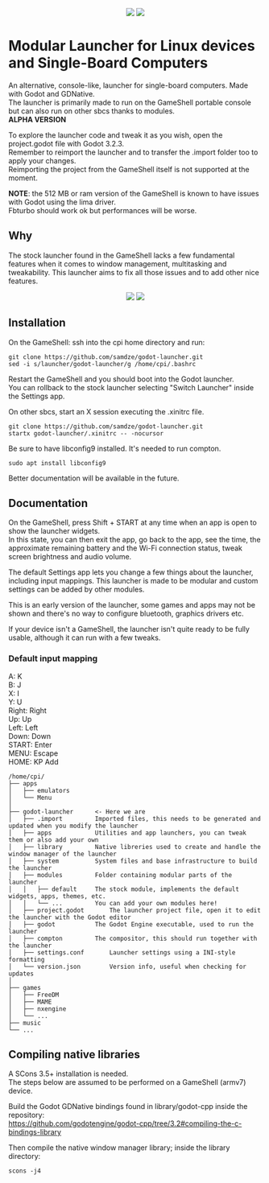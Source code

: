 <p align="center">
	<img src="https://i.imgur.com/Qw2MiJb.gif" />
	<img src="https://i.imgur.com/BgUXz5O.gif" />
</p>

# Modular Launcher for Linux devices and Single-Board Computers
An alternative, console-like, launcher for single-board computers. Made with Godot and GDNative.<br>
The launcher is primarily made to run on the GameShell portable console but can also run on other sbcs thanks to modules.<br>
**ALPHA VERSION**

To explore the launcher code and tweak it as you wish, open the project.godot file with Godot 3.2.3.<br>
Remember to reimport the launcher and to transfer the .import folder too to apply your changes.<br>
Reimporting the project from the GameShell itself is not supported at the moment.

**NOTE**: the 512 MB or ram version of the GameShell is known to have issues with Godot using the lima driver.<br>
Fbturbo should work ok but performances will be worse.

## Why
The stock launcher found in the GameShell lacks a few fundamental features when it comes to window management, multitasking and tweakability.
This launcher aims to fix all those issues and to add other nice features.

<p align="center">
	<img src="https://i.imgur.com/WiazXsL.png" />
	<img src="https://i.imgur.com/g2naCtR.png" />
</p>

## Installation
On the GameShell: ssh into the cpi home directory and run:
```
git clone https://github.com/samdze/godot-launcher.git
sed -i s/launcher/godot-launcher/g /home/cpi/.bashrc
```
Restart the GameShell and you should boot into the Godot launcher.<br>
You can rollback to the stock launcher selecting "Switch Launcher" inside the Settings app.

On other sbcs, start an X session executing the .xinitrc file.
```
git clone https://github.com/samdze/godot-launcher.git
startx godot-launcher/.xinitrc -- -nocursor
```
Be sure to have libconfig9 installed. It's needed to run compton.
```
sudo apt install libconfig9
```

Better documentation will be available in the future.

## Documentation
On the GameShell, press Shift + START at any time when an app is open to show the launcher widgets.<br>
In this state, you can then exit the app, go back to the app, see the time, the approximate remaining battery and the Wi-Fi connection status, tweak screen brightness and audio volume.

The default Settings app lets you change a few things about the launcher, including input mappings.
This launcher is made to be modular and custom settings can be added by other modules.

This is an early version of the launcher, some games and apps may not be shown and there's no way to configure bluetooth, graphics drivers etc.

If your device isn't a GameShell, the launcher isn't quite ready to be fully usable, although it can run with a few tweaks.

### Default input mapping
A: K<br>
B: J<br>
X: I<br>
Y: U<br>
Right: Right<br>
Up: Up<br>
Left: Left<br>
Down: Down<br>
START: Enter<br>
MENU: Escape<br>
HOME: KP Add<br>

```
/home/cpi/
├── apps
│   ├── emulators
│   └── Menu
│
├── godot-launcher 		<- Here we are
│   ├── .import			Imported files, this needs to be generated and updated when you modify the launcher
│   ├── apps			Utilities and app launchers, you can tweak them or also add your own
│   ├── library			Native libreries used to create and handle the window manager of the launcher
│   ├── system			System files and base infrastructure to build the launcher
│   ├── modules			Folder containing modular parts of the launcher
│   │   ├── default		The stock module, implements the default widgets, apps, themes, etc.
│   │   └── ...			You can add your own modules here!
│   ├── project.godot		The launcher project file, open it to edit the launcher with the Godot editor
│   ├── godot			The Godot Engine executable, used to run the launcher
│   ├── compton			The compositor, this should run together with the launcher
│   ├── settings.conf		Launcher settings using a INI-style formatting
│   └── version.json		Version info, useful when checking for updates
│
├── games
│   ├── FreeDM
│   ├── MAME
│   ├── nxengine
│   └── ...
├── music
└── ...
```

## Compiling native libraries
A SCons 3.5+ installation is needed.<br>
The steps below are assumed to be performed on a GameShell (armv7) device.

Build the Godot GDNative bindings found in library/godot-cpp inside the repository:<br>
https://github.com/godotengine/godot-cpp/tree/3.2#compiling-the-c-bindings-library

Then compile the native window manager library; inside the library directory:
```
scons -j4
```